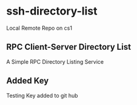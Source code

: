 # ssh-directory-list

Local Remote Repo on cs1

## RPC Client-Server Directory List

A Simple RPC Directory Listing Service

## Added Key

Testing
Key added to git hub

